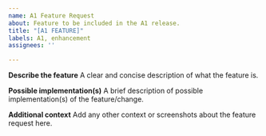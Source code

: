 ```yaml
---
name: A1 Feature Request
about: Feature to be included in the A1 release.
title: "[A1 FEATURE]"
labels: A1, enhancement
assignees: ''

---
```


**Describe the feature**
A clear and concise description of what the feature is.

**Possible implementation(s)**
A brief description of possible implementation(s) of the feature/change.

**Additional context**
Add any other context or screenshots about the feature request here.
